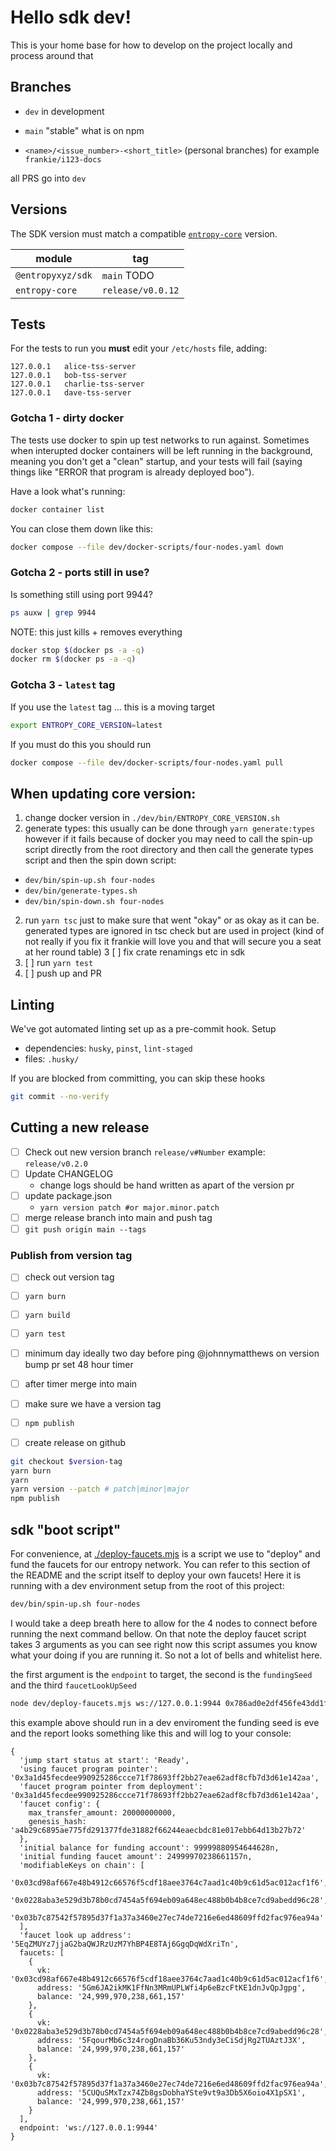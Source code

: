 # Hello sdk dev!

This is your home base for how to develop on the project locally and process around that

## Branches

- `dev`
  in development
- `main`
  "stable" what is on npm

- `<name>/<issue_number>-<short_title>` (personal branches)
  for example `frankie/i123-docs`

all PRS go into `dev`

## Versions

The SDK version must match a compatible [`entropy-core`](https://github.com/entropyxyz/entropy-core) version.

<!-- TODO: -->

| module            | tag               |
| ----------------- | ----------------- |
| `@entropyxyz/sdk` | `main` TODO       |
| `entropy-core`    | `release/v0.0.12` |


## Tests

For the tests to run you **must** edit your `/etc/hosts` file, adding:

```
127.0.0.1   alice-tss-server
127.0.0.1   bob-tss-server
127.0.0.1   charlie-tss-server
127.0.0.1   dave-tss-server
```

### Gotcha 1 - dirty docker

The tests use docker to spin up test networks to run against. Sometimes when
interupted docker containers will be left running in the background, meaning you
don't get a "clean" startup, and your tests will fail (saying things like "ERROR
that program is already deployed boo").

Have a look what's running:

```bash
docker container list
```

You can close them down like this:

```bash
docker compose --file dev/docker-scripts/four-nodes.yaml down
```

### Gotcha 2 - ports still in use?

Is something still using port 9944?

```bash
ps auxw | grep 9944
```

NOTE: this just kills + removes everything

```bash
docker stop $(docker ps -a -q)
docker rm $(docker ps -a -q)
```

### Gotcha 3 - `latest` tag

If you use the `latest` tag ... this is a moving target

```bash
export ENTROPY_CORE_VERSION=latest
```

If you must do this you should run

```bash
docker compose --file dev/docker-scripts/four-nodes.yaml pull
```

## When updating core version:

1. change docker version in `./dev/bin/ENTROPY_CORE_VERSION.sh`
2. generate types: this usually can be done through `yarn generate:types`
   however if it fails because of docker you may need to call the spin-up script
   directly from the root directory and then call the generate types script and
   then the spin down script:

- `dev/bin/spin-up.sh four-nodes`
- `dev/bin/generate-types.sh`
- `dev/bin/spin-down.sh four-nodes`

2. run `yarn tsc` just to make sure that went "okay" or as okay as it can be.
   generated types are ignored in tsc check but are used in project (kind of not
   really if you fix it frankie will love you and that will secure you a seat at
   her round table)
   3 [ ] fix crate renamings etc in sdk
3. [ ] run `yarn test`
4. [ ] push up and PR

## Linting

We've got automated linting set up as a pre-commit hook.
Setup

- dependencies: `husky`, `pinst`, `lint-staged`
- files: `.husky/`

If you are blocked from committing, you can skip these hooks

```bash
git commit --no-verify
```

## Cutting a new release

- [ ] Check out new version branch `release/v#Number` example: `release/v0.2.0`
- [ ] Update CHANGELOG
  - change logs should be hand written as apart of the version pr
- [ ] update package.json
  - `yarn version patch #or major.minor.patch`
- [ ] merge release branch into main and push tag
- [ ] `git push origin main --tags`

### Publish from version tag

- [ ] check out version tag
- [ ] `yarn burn`
- [ ] `yarn build`
- [ ] `yarn test`


  <!-- TO-DO: figure out with him an automated system -->

- [ ] minimum day ideally two day before ping @johnnymatthews on version bump pr set 48 hour timer
- [ ] after timer merge into main
- [ ] make sure we have a version tag
- [ ] `npm publish`
- [ ] create release on github

```bash
git checkout $version-tag
yarn burn
yarn
yarn version --patch # patch|minor|major
npm publish
```

## sdk "boot script"

For convenience, at [./deploy-faucets.mjs](./deploy-faucets.mjs ) is a script we use to "deploy" and fund the faucets for our entropy network. You can refer to this section of the README and the script itself to deploy your own faucets! Here it is running with a dev environment setup from the root of this project:

```bash
dev/bin/spin-up.sh four-nodes
```
I would take a deep breath here to allow for the 4 nodes to connect before running the next command bellow. On that note the deploy faucet script takes 3 arguments as you can see right now this script assumes you know what your doing if you are running it. So not a lot of bells and whitelist here.

the first argument is the `endpoint` to target, the second is the `fundingSeed` and the third `faucetLookUpSeed` <!--yes seeds()! not mnemonic go play alone this script will never take a mnemonic maybe one day i'll make it preterite to use like asci fireworks or something else integrated with the cli-->

```bash
node dev/deploy-faucets.mjs ws://127.0.0.1:9944 0x786ad0e2df456fe43dd1f91ebca22e235bc162e0bb8d53c633e8c85b2af68b7a 0x20423b5ff4984bcb8922483c98afb7eaa056c40fc431f8a314211e3d94a4222f

```
this example above should run in a dev enviroment the funding seed is eve and the report looks something like this and will log to your console:

```
{
  'jump start status at start': 'Ready',
  'using faucet program pointer': '0x3a1d45fecdee990925286ccce71f78693ff2bb27eae62adf8cfb7d3d61e142aa',
  'faucet program pointer from deployment': '0x3a1d45fecdee990925286ccce71f78693ff2bb27eae62adf8cfb7d3d61e142aa',
  'faucet config': {
    max_transfer_amount: 20000000000,
    genesis_hash: 'a4b29c6895ae775fd291377fde31882f66244eaecbdc81e017ebb64d13b27b72'
  },
  'initial balance for funding account': 99999880954644628n,
  'initial funding faucet amount': 24999970238661157n,
  'modifiableKeys on chain': [
    '0x03cd98af667e48b4912c66576f5cdf18aee3764c7aad1c40b9c61d5ac012acf1f6',
    '0x0228aba3e529d3b78b0cd7454a5f694eb09a648ec488b0b4b8ce7cd9abedd96c28',
    '0x03b7c87542f57895d37f1a37a3460e27ec74de7216e6ed48609ffd2fac976ea94a'
  ],
  'faucet look up address': '5EqZMUYz7jjaG2baQWJRzUzM7YhBP4E8TAj6GgqDqWdXriTn',
  faucets: [
    {
      vk: '0x03cd98af667e48b4912c66576f5cdf18aee3764c7aad1c40b9c61d5ac012acf1f6',
      address: '5Gm6JA2ikMK1FfNn3MRmUPLWfi4p6eBzcFtKE1dnJvQpJgpg',
      balance: '24,999,970,238,661,157'
    },
    {
      vk: '0x0228aba3e529d3b78b0cd7454a5f694eb09a648ec488b0b4b8ce7cd9abedd96c28',
      address: '5FqourMb6c3z4rogDnaBb36Ku53ndy3eCiSdjRg2TUAztJ3X',
      balance: '24,999,970,238,661,157'
    },
    {
      vk: '0x03b7c87542f57895d37f1a37a3460e27ec74de7216e6ed48609ffd2fac976ea94a',
      address: '5CUQuSMxTzx74Zb8gsDobhaYSte9vt9a3Db5X6oio4X1pSX1',
      balance: '24,999,970,238,661,157'
    }
  ],
  endpoint: 'ws://127.0.0.1:9944'
}
```